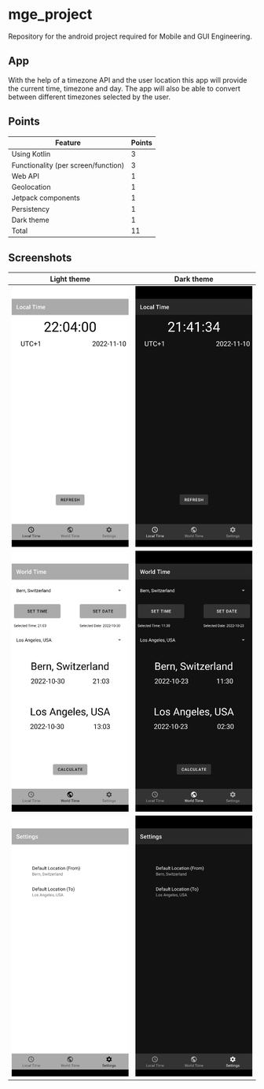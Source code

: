 # mge_project
Repository for the android project required for Mobile and GUI Engineering.

## App
With the help of a timezone API and the user location this app will provide the current time, timezone and day.
The app will also be able to convert between different timezones selected by the user.

## Points

|Feature|Points|
|-|-|
|Using Kotlin |3|
|Functionality (per screen/function) |3|
|Web API|1|
|Geolocation|1|
|Jetpack components|1|
|Persistency|1|
|Dark theme|1|
|Total|11|

## Screenshots
|Light theme|Dark theme|
|-|-|
|![Local time light](/img/local_time_light.png)|![local time dark](/img/local_time_dark.png)|
|![World time light](/img/world_time_light.png)|![World time dark](/img/world_time_dark.png)|
|![Settings light](/img/settings_light.png)|![Settings dark](/img/settings_dark.png)|
